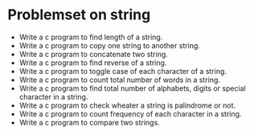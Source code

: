 # Problemset on string

- Write a c program to find length of a string.
- Write a c program to copy one string to another string.
- Write a c program to concatenate two string.
- Write a c program to find reverse of a string.
- Write a c program to toggle case of each character of a string.
- Write a c program to count total number of words in a string.
- Write a c program to find total number of alphabets, digits or special character in a string.
- Write a c program to check wheater a string is palindrome or not.
- Write a c program to count frequency of each character in a string.
- Write a c program to compare two strings.